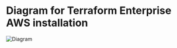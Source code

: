 # Diagram for Terraform Enterprise AWS installation

![Diagram](https://github.com/aakulov/tfe-aws/blob/main/diagram/tfe-aws.png?raw=true)